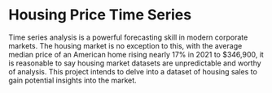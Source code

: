 # Housing Price Time Series 
Time series analysis is a powerful forecasting skill in modern corporate markets. The housing market is no exception to this, with the average median price of an American home rising nearly 17% in 2021 to $346,900, it is reasonable to say housing market datasets are unpredictable and worthy of analysis. This project intends to delve into a dataset of housing sales to gain potential insights into the market.

                        
